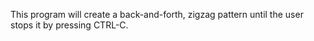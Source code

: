 This program will create a back-and-forth, zigzag pattern until
the user stops it by pressing CTRL-C.